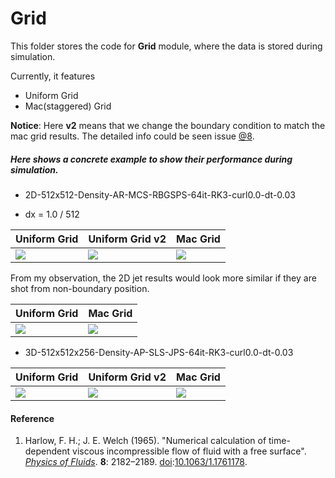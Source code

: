 # Grid

This folder stores the code for **Grid** module, where the data is stored during simulation.

 

Currently, it features

- Uniform Grid
- Mac(staggered) Grid



**Notice**: Here **v2** means that we change the boundary condition to match the mac grid results.  The detailed info could be seen issue [@8](https://github.com/Jack12xl/a-toy-fluid-engine/issues/8).



##### Here shows a concrete example to show their performance during simulation. 

- 2D-512x512-Density-AR-MCS-RBGSPS-64it-RK3-curl0.0-dt-0.03

- dx = 1.0 / 512

| Uniform Grid                                                 | Uniform Grid **v2**                                          | Mac Grid                                                     |
| ------------------------------------------------------------ | ------------------------------------------------------------ | ------------------------------------------------------------ |
| ![](../results/Grid/2D-512x512-UniformGrid-Density-AR-MCS-RBGSPS-128it-RK3-curl0.0-dt-0.03.gif) | ![](../results/Grid/2D-512x512-UniformGrid-Density-AR-MCS-RBGSPS-128it-RK3-curl0.0-dt-0.03-version2.gif) | ![](../results/Grid/2D-512x512-MacGrid-Density-AR-MCS-RBGSPS-128it-RK3-curl0.0-dt-0.03.gif) |

From my observation, the 2D jet results would look more similar if they are shot from non-boundary position. 

| Uniform Grid                                                 | Mac Grid                                                     |
| ------------------------------------------------------------ | ------------------------------------------------------------ |
| ![](../results/Grid/2D-512x512-UniformGrid-Density-AR-MCS-RBGSPS-128it-RK3-curl0.0-dt-0.03-non-boundary.gif) | ![](../results/Grid/2D-512x512-MacGrid-Density-AR-MCS-RBGSPS-128it-RK3-curl0.0-dt-0.03-non-boundary.gif) |





- 3D-512x512x256-Density-AP-SLS-JPS-64it-RK3-curl0.0-dt-0.03

| Uniform Grid                                                 | Uniform Grid v2                                              | Mac Grid                                                     |
| ------------------------------------------------------------ | ------------------------------------------------------------ | ------------------------------------------------------------ |
| ![](../results/Grid/3D-512x512x256-UniformGrid-Density-AP-SLS-JPS-64it-RK3-curl0.0-dt-0.03.gif) | ![](../results/Grid/3D-512x512x256-UniformGrid-Density-AP-SLS-JPS-64it-RK3-curl0.0-dt-0.03-version2.gif) | ![](../results/Grid/3D-512x512x256-MacGrid-Density-AP-SLS-JPS-64it-RK3-curl0.0-dt-0.03.gif) |



#### Reference

1.  Harlow, F. H.; J. E. Welch (1965). "Numerical calculation of time-dependent viscous incompressible flow of fluid with a free surface". *[Physics of Fluids](https://en.wikipedia.org/wiki/Physics_of_Fluids)*. **8**: 2182–2189. [doi](https://en.wikipedia.org/wiki/Doi_(identifier)):[10.1063/1.1761178](https://doi.org/10.1063%2F1.1761178).

